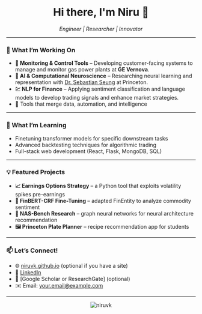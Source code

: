 <h1 align="center">Hi there, I'm Niru 👋</h1>

<p align="center">
  <em>Engineer | Researcher | Innovator</em>  
</p>

---

### 🔭 What I’m Working On

- **🧰 Monitoring & Control Tools** – Developing customer-facing systems to manage and monitor gas power plants at **GE Vernova**.
- **🧠 AI & Computational Neuroscience** – Researching neural learning and representation with [Dr. Sebastian Seung](https://pni.princeton.edu/people/h-sebastian-seung) at Princeton.
- **💹 NLP for Finance** – Applying sentiment classification and language models to develop trading signals and enhance market strategies.
- 🤖 Tools that merge data, automation, and intelligence

---

### 🌱 What I’m Learning

- Finetuning transformer models for specific downstream tasks  
- Advanced backtesting techniques for algorithmic trading  
- Full-stack web development (React, Flask, MongoDB, SQL)

---

### 💡 Featured Projects

- **📈 Earnings Options Strategy** – a Python tool that exploits volatility spikes pre-earnings  
- **🤖 FinBERT-CRF Fine-Tuning** – adapted FinEntity to analyze commodity sentiment  
- **🧬 NAS-Bench Research** – graph neural networks for neural architecture recommendation  
- **🖼️ Princeton Plate Planner** – recipe recommendation app for students  

---

### 📫 Let’s Connect!

- 🌐 [niruvk.github.io](https://niruvk.github.io) (optional if you have a site)
- 💼 [LinkedIn](https://www.linkedin.com/in/your-profile)  
- 🧪 [Google Scholar or ResearchGate] (optional)  
- ✉️ Email: your.email@example.com  

---

<p align="center">
  <img src="https://komarev.com/ghpvc/?username=niruvk&label=Profile%20views&color=0e75b6&style=flat" alt="niruvk" />
</p>
